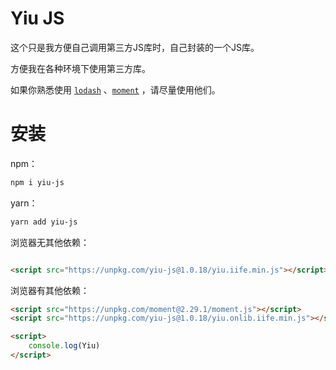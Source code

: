 # Yiu JS
这个只是我方便自己调用第三方JS库时，自己封装的一个JS库。

方便我在各种环境下使用第三方库。

如果你熟悉使用 [`lodash`](https://lodash.com/) 、[`moment`](https://momentjs.com/) ，请尽量使用他们。

# 安装

npm：

```bash
npm i yiu-js
```

yarn：

```bash
yarn add yiu-js
```

浏览器无其他依赖：

```html

<script src="https://unpkg.com/yiu-js@1.0.18/yiu.iife.min.js"></script>
```

浏览器有其他依赖：

```html
<script src="https://unpkg.com/moment@2.29.1/moment.js"></script>
<script src="https://unpkg.com/yiu-js@1.0.18/yiu.onlib.iife.min.js"></script>

<script>
    console.log(Yiu)
</script>
```

